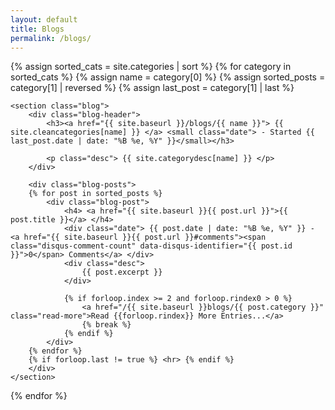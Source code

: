 ```yaml
---
layout: default
title: Blogs
permalink: /blogs/
---
```


<div>
{% assign sorted_cats = site.categories | sort %}
{% for category in sorted_cats %}
	{% assign name = category[0] %}
	{% assign sorted_posts = category[1] | reversed %}
	{% assign last_post = category[1] | last %}

	<section class="blog">
		<div class="blog-header">
			<h3><a href="{{ site.baseurl }}/blogs/{{ name }}"> {{ site.cleancategories[name] }} </a> <small class="date"> - Started {{ last_post.date | date: "%B %e, %Y" }}</small></h3>
			
		    <p class="desc"> {{ site.categorydesc[name] }} </p>
		</div>

		<div class="blog-posts">
	    {% for post in sorted_posts %}
	    	<div class="blog-post">
		        <h4> <a href="{{ site.baseurl }}{{ post.url }}">{{ post.title }}</a> </h4> 
		        <div class="date"> {{ post.date | date: "%B %e, %Y" }} - <a href="{{ site.baseurl }}{{ post.url }}#comments"><span class="disqus-comment-count" data-disqus-identifier="{{ post.id }}">0</span> Comments</a> </div>
		        <div class="desc"> 
					{{ post.excerpt }} 
				</div>
			  
				{% if forloop.index >= 2 and forloop.rindex0 > 0 %}
					<a href="/{{ site.baseurl }}blogs/{{ post.category }}" class="read-more">Read {{forloop.rindex}} More Entries...</a>
					{% break %}
				{% endif %}
			</div>
	    {% endfor %}
	    {% if forloop.last != true %} <hr> {% endif %}
		</div>
	</section>
{% endfor %}
</div>